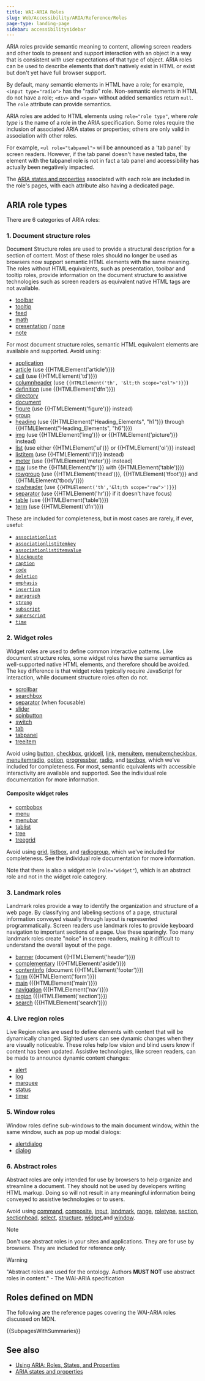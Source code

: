 ```yaml
---
title: WAI-ARIA Roles
slug: Web/Accessibility/ARIA/Reference/Roles
page-type: landing-page
sidebar: accessibilitysidebar
---
```


ARIA roles provide semantic meaning to content, allowing screen readers and other tools to present and support interaction with an object in a way that is consistent with user expectations of that type of object. <abbr>ARIA</abbr> roles can be used to describe elements that don't natively exist in HTML or exist but don't yet have full browser support.

By default, many semantic elements in HTML have a role; for example, `<input type="radio">` has the "radio" role. Non-semantic elements in HTML do not have a role; `<div>` and `<span>` without added semantics return `null`. The `role` attribute can provide semantics.

ARIA roles are added to HTML elements using `role="role type"`, where _role type_ is the name of a role in the ARIA specification. Some roles require the inclusion of associated ARIA states or properties; others are only valid in association with other roles.

For example, `<ul role="tabpanel">` will be announced as a 'tab panel' by screen readers. However, if the tab panel doesn't have nested tabs, the element with the tabpanel role is not in fact a tab panel and accessibility has actually been negatively impacted.

The [ARIA states and properties](/en-US/docs/Web/Accessibility/ARIA/Reference/Attributes) associated with each role are included in the role's pages, with each attribute also having a dedicated page.

## ARIA role types

There are 6 categories of ARIA roles:

### 1. Document structure roles

Document Structure roles are used to provide a structural description for a section of content. Most of these roles should no longer be used as browsers now support semantic HTML elements with the same meaning. The roles without HTML equivalents, such as presentation, toolbar and tooltip roles, provide information on the document structure to assistive technologies such as screen readers as equivalent native HTML tags are not available.

- [toolbar](/en-US/docs/Web/Accessibility/ARIA/Reference/Roles/toolbar_role)
- [tooltip](/en-US/docs/Web/Accessibility/ARIA/Reference/Roles/tooltip_role)
- [feed](/en-US/docs/Web/Accessibility/ARIA/Reference/Roles/feed_role)
- [math](/en-US/docs/Web/Accessibility/ARIA/Reference/Roles/math_role)
- [presentation](/en-US/docs/Web/Accessibility/ARIA/Reference/Roles/presentation_role) / [none](/en-US/docs/Web/Accessibility/ARIA/Reference/Roles/none_role)
- [note](/en-US/docs/Web/Accessibility/ARIA/Reference/Roles/note_role)

For most document structure roles, semantic HTML equivalent elements are available and supported. Avoid using:

- [application](/en-US/docs/Web/Accessibility/ARIA/Reference/Roles/application_role)
- [article](/en-US/docs/Web/Accessibility/ARIA/Reference/Roles/article_role) (use {{HTMLElement('article')}})
- [cell](/en-US/docs/Web/Accessibility/ARIA/Reference/Roles/cell_role) (use {{HTMLElement('td')}})
- [columnheader](/en-US/docs/Web/Accessibility/ARIA/Reference/Roles/columnheader_role) (use `{{HTMLElement('th', '&lt;th scope="col">')}}`)
- [definition](/en-US/docs/Web/Accessibility/ARIA/Reference/Roles/definition_role) (use {{HTMLElement('dfn')}})
- [directory](/en-US/docs/Web/Accessibility/ARIA/Reference/Roles/directory_role)
- [document](/en-US/docs/Web/Accessibility/ARIA/Reference/Roles/document_role)
- [figure](/en-US/docs/Web/Accessibility/ARIA/Reference/Roles/figure_role) (use {{HTMLElement('figure')}} instead)
- [group](/en-US/docs/Web/Accessibility/ARIA/Reference/Roles/group_role)
- [heading](/en-US/docs/Web/Accessibility/ARIA/Reference/Roles/heading_role) (use {{HTMLElement("Heading_Elements", "h1")}} through {{HTMLElement("Heading_Elements", "h6")}})
- [img](/en-US/docs/Web/Accessibility/ARIA/Reference/Roles/img_role) (use {{HTMLElement('img')}} or {{HTMLElement('picture')}} instead)
- [list](/en-US/docs/Web/Accessibility/ARIA/Reference/Roles/list_role) (use either {{HTMLElement('ul')}} or {{HTMLElement('ol')}} instead)
- [listitem](/en-US/docs/Web/Accessibility/ARIA/Reference/Roles/listitem_role) (use {{HTMLElement('li')}} instead)
- [meter](/en-US/docs/Web/Accessibility/ARIA/Reference/Roles/meter_role) (use {{HTMLElement('meter')}} instead)
- [row](/en-US/docs/Web/Accessibility/ARIA/Reference/Roles/row_role) (use the {{HTMLElement('tr')}} with {{HTMLElement('table')}})
- [rowgroup](/en-US/docs/Web/Accessibility/ARIA/Reference/Roles/rowgroup_role) (use {{HTMLElement('thead')}}, {{HTMLElement('tfoot')}} and {{HTMLElement('tbody')}})
- [rowheader](/en-US/docs/Web/Accessibility/ARIA/Reference/Roles/rowheader_role) (use `{{HTMLElement('th','&lt;th scope="row">')}}`)
- [separator](/en-US/docs/Web/Accessibility/ARIA/Reference/Roles/separator_role) (use {{HTMLElement('hr')}} if it doesn't have focus)
- [table](/en-US/docs/Web/Accessibility/ARIA/Reference/Roles/table_role) (use {{HTMLElement('table')}})
- [term](/en-US/docs/Web/Accessibility/ARIA/Reference/Roles/term_role) (use {{HTMLElement('dfn')}})

These are included for completeness, but in most cases are rarely, if ever, useful:

- [`associationlist`](/en-US/docs/Web/Accessibility/ARIA/Reference/Roles/structural_roles)
- [`associationlistitemkey`](/en-US/docs/Web/Accessibility/ARIA/Reference/Roles/structural_roles)
- [`associationlistitemvalue`](/en-US/docs/Web/Accessibility/ARIA/Reference/Roles/structural_roles)
- [`blockquote`](/en-US/docs/Web/Accessibility/ARIA/Reference/Roles/structural_roles)
- [`caption`](/en-US/docs/Web/Accessibility/ARIA/Reference/Roles/structural_roles)
- [`code`](/en-US/docs/Web/Accessibility/ARIA/Reference/Roles/structural_roles)
- [`deletion`](/en-US/docs/Web/Accessibility/ARIA/Reference/Roles/structural_roles)
- [`emphasis`](/en-US/docs/Web/Accessibility/ARIA/Reference/Roles/structural_roles)
- [`insertion`](/en-US/docs/Web/Accessibility/ARIA/Reference/Roles/structural_roles)
- [`paragraph`](/en-US/docs/Web/Accessibility/ARIA/Reference/Roles/structural_roles)
- [`strong`](/en-US/docs/Web/Accessibility/ARIA/Reference/Roles/structural_roles)
- [`subscript`](/en-US/docs/Web/Accessibility/ARIA/Reference/Roles/structural_roles)
- [`superscript`](/en-US/docs/Web/Accessibility/ARIA/Reference/Roles/structural_roles)
- [`time`](/en-US/docs/Web/Accessibility/ARIA/Reference/Roles/structural_roles)

### 2. Widget roles

Widget roles are used to define common interactive patterns. Like document structure roles, some widget roles have the same semantics as well-supported native HTML elements, and therefore should be avoided. The key difference is that widget roles typically require JavaScript for interaction, while document structure roles often do not.

- [scrollbar](/en-US/docs/Web/Accessibility/ARIA/Reference/Roles/scrollbar_role)
- [searchbox](/en-US/docs/Web/Accessibility/ARIA/Reference/Roles/searchbox_role)
- [separator](/en-US/docs/Web/Accessibility/ARIA/Reference/Roles/separator_role) (when focusable)
- [slider](/en-US/docs/Web/Accessibility/ARIA/Reference/Roles/slider_role)
- [spinbutton](/en-US/docs/Web/Accessibility/ARIA/Reference/Roles/spinbutton_role)
- [switch](/en-US/docs/Web/Accessibility/ARIA/Reference/Roles/switch_role)
- [tab](/en-US/docs/Web/Accessibility/ARIA/Reference/Roles/tab_role)
- [tabpanel](/en-US/docs/Web/Accessibility/ARIA/Reference/Roles/tabpanel_role)
- [treeitem](/en-US/docs/Web/Accessibility/ARIA/Reference/Roles/treeitem_role)

Avoid using [button](/en-US/docs/Web/Accessibility/ARIA/Reference/Roles/button_role), [checkbox](/en-US/docs/Web/Accessibility/ARIA/Reference/Roles/checkbox_role), [gridcell](/en-US/docs/Web/Accessibility/ARIA/Reference/Roles/gridcell_role), [link](/en-US/docs/Web/Accessibility/ARIA/Reference/Roles/link_role), [menuitem](/en-US/docs/Web/Accessibility/ARIA/Reference/Roles/menuitem_role), [menuitemcheckbox](/en-US/docs/Web/Accessibility/ARIA/Reference/Roles/menuitemcheckbox_role), [menuitemradio](/en-US/docs/Web/Accessibility/ARIA/Reference/Roles/menuitemradio_role), [option](/en-US/docs/Web/Accessibility/ARIA/Reference/Roles/option_role), [progressbar](/en-US/docs/Web/Accessibility/ARIA/Reference/Roles/progressbar_role), [radio](/en-US/docs/Web/Accessibility/ARIA/Reference/Roles/radio_role), and [textbox](/en-US/docs/Web/Accessibility/ARIA/Reference/Roles/textbox_role), which we've included for completeness. For most, semantic equivalents with accessible interactivity are available and supported. See the individual role documentation for more information.

#### Composite widget roles

- [combobox](/en-US/docs/Web/Accessibility/ARIA/Reference/Roles/combobox_role)
- [menu](/en-US/docs/Web/Accessibility/ARIA/Reference/Roles/menu_role)
- [menubar](/en-US/docs/Web/Accessibility/ARIA/Reference/Roles/menubar_role)
- [tablist](/en-US/docs/Web/Accessibility/ARIA/Reference/Roles/tablist_role)
- [tree](/en-US/docs/Web/Accessibility/ARIA/Reference/Roles/tree_role)
- [treegrid](/en-US/docs/Web/Accessibility/ARIA/Reference/Roles/treegrid_role)

Avoid using [grid](/en-US/docs/Web/Accessibility/ARIA/Reference/Roles/grid_role), [listbox](/en-US/docs/Web/Accessibility/ARIA/Reference/Roles/listbox_role), and [radiogroup](/en-US/docs/Web/Accessibility/ARIA/Reference/Roles/radio_role), which we've included for completeness. See the individual role documentation for more information.

Note that there is also a widget role (`role="widget"`), which is an abstract role and not in the widget role category.

### 3. Landmark roles

Landmark roles provide a way to identify the organization and structure of a web page. By classifying and labeling sections of a page, structural information conveyed visually through layout is represented programmatically. Screen readers use landmark roles to provide keyboard navigation to important sections of a page. Use these sparingly. Too many landmark roles create "noise" in screen readers, making it difficult to understand the overall layout of the page.

- [banner](/en-US/docs/Web/Accessibility/ARIA/Reference/Roles/banner_role) (document {{HTMLElement('header')}})
- [complementary](/en-US/docs/Web/Accessibility/ARIA/Reference/Roles/complementary_role) ({{HTMLElement('aside')}})
- [contentinfo](/en-US/docs/Web/Accessibility/ARIA/Reference/Roles/contentinfo_role) (document {{HTMLElement('footer')}})
- [form](/en-US/docs/Web/Accessibility/ARIA/Reference/Roles/form_role) ({{HTMLElement('form')}})
- [main](/en-US/docs/Web/Accessibility/ARIA/Reference/Roles/main_role) ({{HTMLElement('main')}})
- [navigation](/en-US/docs/Web/Accessibility/ARIA/Reference/Roles/navigation_role) ({{HTMLElement('nav')}})
- [region](/en-US/docs/Web/Accessibility/ARIA/Reference/Roles/region_role) ({{HTMLElement('section')}})
- [search](/en-US/docs/Web/Accessibility/ARIA/Reference/Roles/search_role) ({{HTMLElement('search')}})

### 4. Live region roles

Live Region roles are used to define elements with content that will be dynamically changed. Sighted users can see dynamic changes when they are visually noticeable. These roles help low vision and blind users know if content has been updated. Assistive technologies, like screen readers, can be made to announce dynamic content changes:

- [alert](/en-US/docs/Web/Accessibility/ARIA/Reference/Roles/alert_role)
- [log](/en-US/docs/Web/Accessibility/ARIA/Reference/Roles/log_role)
- [marquee](/en-US/docs/Web/Accessibility/ARIA/Reference/Roles/marquee_role)
- [status](/en-US/docs/Web/Accessibility/ARIA/Reference/Roles/status_role)
- [timer](/en-US/docs/Web/Accessibility/ARIA/Reference/Roles/timer_role)

### 5. Window roles

Window roles define sub-windows to the main document window, within the same window, such as pop up modal dialogs:

- [alertdialog](/en-US/docs/Web/Accessibility/ARIA/Reference/Roles/alertdialog_role)
- [dialog](/en-US/docs/Web/Accessibility/ARIA/Reference/Roles/dialog_role)

### 6. Abstract roles

Abstract roles are only intended for use by browsers to help organize and streamline a document. They should not be used by developers writing HTML markup. Doing so will not result in any meaningful information being conveyed to assistive technologies or to users.

Avoid using [command](/en-US/docs/Web/Accessibility/ARIA/Reference/Roles/command_role), [composite](/en-US/docs/Web/Accessibility/ARIA/Reference/Roles/composite_role), [input](/en-US/docs/Web/Accessibility/ARIA/Reference/Roles/input_role), [landmark](/en-US/docs/Web/Accessibility/ARIA/Reference/Roles/landmark_role), [range](/en-US/docs/Web/Accessibility/ARIA/Reference/Roles/range_role), [roletype](/en-US/docs/Web/Accessibility/ARIA/Reference/Roles/roletype_role), [section](/en-US/docs/Web/Accessibility/ARIA/Reference/Roles/section_role), [sectionhead](/en-US/docs/Web/Accessibility/ARIA/Reference/Roles/sectionhead_role), [select](/en-US/docs/Web/Accessibility/ARIA/Reference/Roles/select_role), [structure](/en-US/docs/Web/Accessibility/ARIA/Reference/Roles/structure_role), [widget](/en-US/docs/Web/Accessibility/ARIA/Reference/Roles/widget_role),and [window](/en-US/docs/Web/Accessibility/ARIA/Reference/Roles/window_role).

> [!NOTE]
> Don't use abstract roles in your sites and applications. They are for use by browsers. They are included for reference only.

> [!WARNING]
> "Abstract roles are used for the ontology. Authors **MUST NOT** use abstract roles in content." - The <abbr>WAI-ARIA</abbr> specification

## Roles defined on MDN

The following are the reference pages covering the WAI-ARIA roles discussed on <abbr>MDN</abbr>.

{{SubpagesWithSummaries}}

## See also

- [Using ARIA: Roles, States, and Properties](/en-US/docs/Web/Accessibility/ARIA/Guides/Techniques)
- [ARIA states and properties](/en-US/docs/Web/Accessibility/ARIA/Reference/Attributes)
